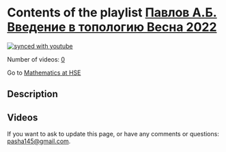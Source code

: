 # Contents of the playlist [Павлов А.Б. Введение в топологию Весна 2022](https://www.youtube.com/playlist?list=PLq3E5oubNNoD85C41q6-7-iuYNlYoi6aL)

[![synced with youtube](https://img.shields.io/github/last-commit/mathphysschool/mathphysschool.github.io/autoupdate1?label=synced%20with%20youtube)](https://github.com/mathphysschool/mathphysschool.github.io/commits/autoupdate1)

Number of videos: [0](#videos)

Go to [Mathematics at HSE](../README.md)

## Description



## Videos



 If you want to ask to update this page, or have any comments or questions: <pasha145@gmail.com>.